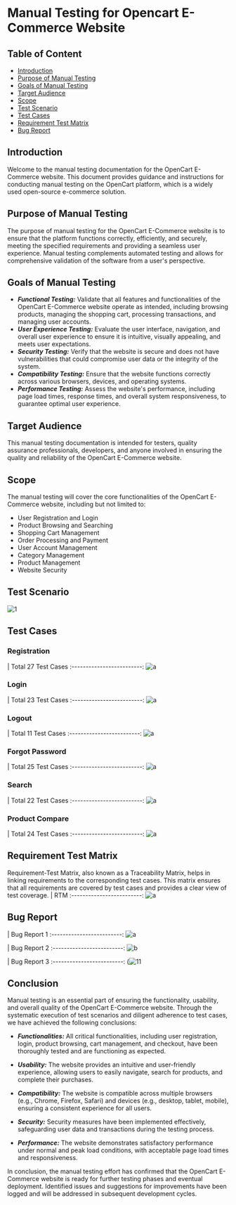 # Manual Testing for Opencart E-Commerce Website
## Table of Content
- [Introduction](https://github.com/SHANJIDA-HRIDE/OpenCart_ManualTesting#introduction)
- [Purpose of Manual Testing](https://github.com/SHANJIDA-HRIDE/OpenCart_ManualTesting#Purpose-of-Manual-Testing)
- [Goals of Manual Testing](https://github.com/SHANJIDA-HRIDE/OpenCart_ManualTesting#Goals-of-Manual-Testing)
- [Target Audience](https://github.com/SHANJIDA-HRIDE/OpenCart_ManualTesting#Target-Audience)
- [Scope](https://github.com/SHANJIDA-HRIDE/OpenCart_ManualTesting#Scope)
- [Test Scenario](https://github.com/SHANJIDA-HRIDE/OpenCart_ManualTesting#Test-Scenario)
- [Test Cases](https://github.com/SHANJIDA-HRIDE/OpenCart_ManualTesting#Test-Cases)
- [Requirement Test Matrix](https://github.com/SHANJIDA-HRIDE/OpenCart_ManualTesting#Requirement-Test-Matrix)
- [Bug Report](https://github.com/SHANJIDA-HRIDE/OpenCart_ManualTesting#Bug-Report)
## Introduction
Welcome to the manual testing documentation for the OpenCart E-Commerce website. This document provides guidance and instructions for conducting manual testing on the OpenCart platform, which is a widely used open-source e-commerce solution.
## Purpose of Manual Testing
The purpose of manual testing for the OpenCart E-Commerce website is to ensure that the platform functions correctly, efficiently, and securely, meeting the specified requirements and providing a seamless user experience. Manual testing complements automated testing and allows for comprehensive validation of the software from a user's perspective.
## Goals of Manual Testing
- ***Functional Testing:*** Validate that all features and functionalities of the OpenCart E-Commerce website operate as intended, including browsing products, managing the shopping cart, processing transactions, and managing user accounts.
-  ***User Experience Testing:*** Evaluate the user interface, navigation, and overall user experience to ensure it is intuitive, visually appealing, and meets user expectations.
- ***Security Testing:*** Verify that the website is secure and does not have vulnerabilities that could compromise user data or the integrity of the system.
- ***Compatibility Testing:*** Ensure that the website functions correctly across various browsers, devices, and operating systems.
- ***Performance Testing:*** Assess the website's performance, including page load times, response times, and overall system responsiveness, to guarantee optimal user experience.
## Target Audience
This manual testing documentation is intended for testers, quality assurance professionals, developers, and anyone involved in ensuring the quality and reliability of the OpenCart E-Commerce website.
## Scope
The manual testing will cover the core functionalities of the OpenCart E-Commerce website, including but not limited to:

- User Registration and Login
- Product Browsing and Searching
- Shopping Cart Management
- Order Processing and Payment
- User Account Management
- Category Management
- Product Management
- Website Security
## Test Scenario
  ![1](https://github.com/SHANJIDA-HRIDE/OpenCart_ManualTesting/assets/62147630/b9f9214c-db6c-4be6-8ba4-d00fa0c9ec83)
## Test Cases
### Registration
 |  Total 27 Test Cases
:-------------------------:
![a](https://github.com/SHANJIDA-HRIDE/OpenCart_ManualTesting/assets/62147630/e67c1593-c267-4c38-9bb5-8b0e3a4477eb)
### Login
 |  Total 23 Test Cases
:-------------------------:
![a](https://github.com/SHANJIDA-HRIDE/OpenCart_ManualTesting/assets/62147630/3cd21dbc-dc83-4bc9-90ff-9da3c7e70962)
### Logout
 |  Total 11 Test Cases
:-------------------------:
![a](https://github.com/SHANJIDA-HRIDE/OpenCart_ManualTesting/assets/62147630/2a735113-a000-47f6-abc5-3c2d1f3273da)
### Forgot Password
 |  Total 25 Test Cases
:-------------------------:
![a](https://github.com/SHANJIDA-HRIDE/OpenCart_ManualTesting/assets/62147630/a79c9042-0716-42bf-9d8f-72c63b94fa7c)
### Search
 |  Total 22 Test Cases
:-------------------------:
![a](https://github.com/SHANJIDA-HRIDE/OpenCart_ManualTesting/assets/62147630/40474285-ebb3-404d-bbcf-8a0a8fdc489a)
### Product Compare
 |  Total 24 Test Cases
:-------------------------:
![a](https://github.com/SHANJIDA-HRIDE/OpenCart_ManualTesting/assets/62147630/b15cd4d3-79ba-40b6-8698-a5c109636fb1)
## Requirement Test Matrix
Requirement-Test Matrix, also known as a Traceability Matrix, helps in linking requirements to the corresponding test cases. This matrix ensures that all requirements are covered by test cases and provides a clear view of test coverage. 
 |  RTM
:-------------------------:
![a](https://github.com/SHANJIDA-HRIDE/OpenCart_ManualTesting/assets/62147630/2ca1748d-fe8f-412c-88fb-6b78f2087a3f)

## Bug Report
 |  Bug Report 1
:-------------------------:
![a](https://github.com/SHANJIDA-HRIDE/OpenCart_ManualTesting/assets/62147630/2b24eb8d-d5a6-43ea-87a2-aa38761c932e)

 |  Bug Report 2
:-------------------------:
![b](https://github.com/SHANJIDA-HRIDE/OpenCart_ManualTesting/assets/62147630/5aa5ec60-8327-4f33-8d78-a007cbb50b4c)

|  Bug Report 3
:-------------------------:
(![11](https://github.com/SHANJIDA-HRIDE/OpenCart_ManualTesting/assets/62147630/539b58db-a84c-4e0c-843a-584884e3b282)

## Conclusion
Manual testing is an essential part of ensuring the functionality, usability, and overall quality of the OpenCart E-Commerce website. Through the systematic execution of test scenarios and diligent adherence to test cases, we have achieved the following conclusions:

- ***Functionalities:*** All critical functionalities, including user registration, login, product browsing, cart management, and checkout, have been thoroughly tested and are functioning as expected.

- ***Usability:*** The website provides an intuitive and user-friendly experience, allowing users to easily navigate, search for products, and complete their purchases.

- ***Compatibility:*** The website is compatible across multiple browsers (e.g., Chrome, Firefox, Safari) and devices (e.g., desktop, tablet, mobile), ensuring a consistent experience for all users.

- ***Security:*** Security measures have been implemented effectively, safeguarding user data and transactions during the testing process.

- ***Performance:*** The website demonstrates satisfactory performance under normal and peak load conditions, with acceptable page load times and responsiveness.

In conclusion, the manual testing effort has confirmed that the OpenCart E-Commerce website is ready for further testing phases and eventual deployment. Identified issues and suggestions for improvements have been logged and will be addressed in subsequent development cycles.

